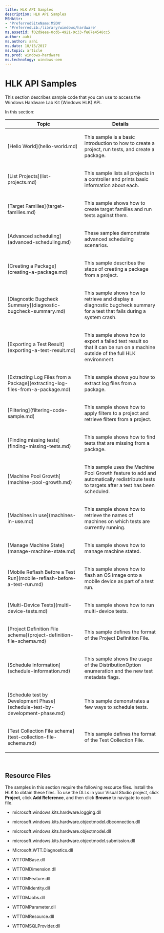 ```yaml
---
title: HLK API Samples
description: HLK API Samples
MSHAttr:
- 'PreferredSiteName:MSDN'
- 'PreferredLib:/library/windows/hardware'
ms.assetid: f02d9eee-0cd6-4921-9c33-fe67e4548cc5
author: aahi
ms.author: aahi
ms.date: 10/15/2017
ms.topic: article
ms.prod: windows-hardware
ms.technology: windows-oem
---
```


# HLK API Samples


This section describes sample code that you can use to access the Windows Hardware Lab Kit (Windows HLK) API.

In this section:

<table>
<colgroup>
<col width="50%" />
<col width="50%" />
</colgroup>
<thead>
<tr class="header">
<th>Topic</th>
<th>Details</th>
</tr>
</thead>
<tbody>
<tr class="odd">
<td><p>[Hello World](hello-world.md)</p></td>
<td><p>This sample is a basic introduction to how to create a project, run tests, and create a package.</p></td>
</tr>
<tr class="even">
<td><p>[List Projects](list-projects.md)</p></td>
<td><p>This sample lists all projects in a controller and prints basic information about each.</p></td>
</tr>
<tr class="odd">
<td><p>[Target Families](target-families.md)</p></td>
<td><p>This sample shows how to create target families and run tests against them.</p></td>
</tr>
<tr class="even">
<td><p>[Advanced scheduling](advanced-scheduling.md)</p></td>
<td><p>These samples demonstrate advanced scheduling scenarios.</p></td>
</tr>
<tr class="odd">
<td><p>[Creating a Package](creating-a-package.md)</p></td>
<td><p>This sample describes the steps of creating a package from a project.</p></td>
</tr>
<tr class="even">
<td><p>[Diagnostic Bugcheck Summary](diagnostic-bugcheck-summary.md)</p></td>
<td><p>This sample shows how to retrieve and display a diagnostic bugcheck summary for a test that fails during a system crash.</p></td>
</tr>
<tr class="odd">
<td><p>[Exporting a Test Result](exporting-a-test-result.md)</p></td>
<td><p>This sample shows how to export a failed test result so that it can be run on a machine outside of the full HLK environment.</p></td>
</tr>
<tr class="even">
<td><p>[Extracting Log Files from a Package](extracting-log-files-from-a-package.md)</p></td>
<td><p>This sample shows you how to extract log files from a package.</p></td>
</tr>
<tr class="odd">
<td><p>[Filtering](filtering-code-sample.md)</p></td>
<td><p>This sample shows how to apply filters to a project and retrieve filters from a project.</p></td>
</tr>
<tr class="even">
<td><p>[Finding missing tests](finding-missing-tests.md)</p></td>
<td><p>This sample shows how to find tests that are missing from a package.</p></td>
</tr>
<tr class="odd">
<td><p>[Machine Pool Growth](machine-pool-growth.md)</p></td>
<td><p>This sample uses the Machine Pool Growth feature to add and automatically redistribute tests to targets after a test has been scheduled.</p></td>
</tr>
<tr class="even">
<td><p>[Machines in use](machines-in-use.md)</p></td>
<td><p>This sample shows how to retrieve the names of machines on which tests are currently running.</p></td>
</tr>
<tr class="odd">
<td><p>[Manage Machine State](manage-machine-state.md)</p></td>
<td><p>This sample shows how to manage machine stated.</p></td>
</tr>
<tr class="even">
<td><p>[Mobile Reflash Before a Test Run](mobile-reflash-before-a-test-run.md)</p></td>
<td><p>This sample shows how to flash an OS image onto a mobile device as part of a test run.</p></td>
</tr>
<tr class="odd">
<td><p>[Multi-Device Tests](multi-device-tests.md)</p></td>
<td><p>This sample shows how to run multi-device tests.</p></td>
</tr>
<tr class="even">
<td><p>[Project Definition File schema](project-definition-file-schema.md)</p></td>
<td><p>This sample defines the format of the Project Definition File.</p></td>
</tr>
<tr class="odd">
<td><p>[Schedule Information](schedule-information.md)</p></td>
<td><p>This sample shows the usage of the DistributionOption enumeration and the new test metadata flags.</p></td>
</tr>
<tr class="even">
<td><p>[Schedule test by Development Phase](schedule-test-by-development-phase.md)</p></td>
<td><p>This sample demonstrates a few ways to schedule tests.</p></td>
</tr>
<tr class="odd">
<td><p>[Test Collection File schema](test-collection-file-schema.md)</p></td>
<td><p>This sample defines the format of the Test Collection File.</p></td>
</tr>
</tbody>
</table>

 

## <span id="Resource_Files"></span><span id="resource_files"></span><span id="RESOURCE_FILES"></span>Resource Files


The samples in this section require the following resource files. Install the HLK to obtain these files. To use the DLLs in your Visual Studio project, click **Project**, click **Add Reference**, and then click **Browse** to navigate to each file.

-   microsoft.windows.kits.hardware.logging.dll

-   microsoft.windows.kits.hardware.objectmodel.dbconnection.dll

-   microsoft.windows.kits.hardware.objectmodel.dll

-   microsoft.windows.kits.hardware.objectmodel.submission.dll

-   Microsoft.WTT.Diagnostics.dll

-   WTTOMBase.dll

-   WTTOMDimension.dll

-   WTTOMFeature.dll

-   WTTOMIdentity.dll

-   WTTOMJobs.dll

-   WTTOMParameter.dll

-   WTTOMResource.dll

-   WTTOMSQLProvider.dll

 

 






